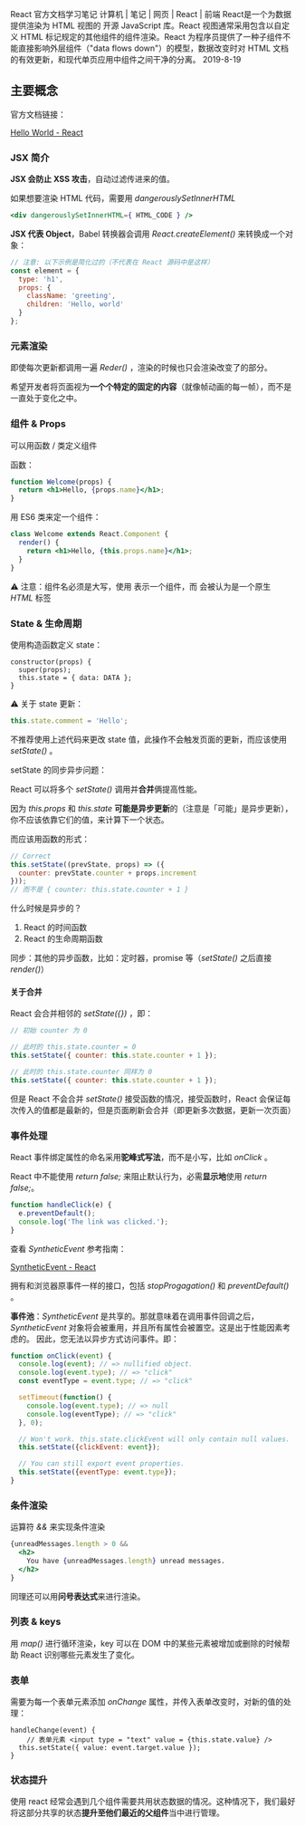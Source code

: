 React 官方文档学习笔记
计算机 | 笔记 | 网页 | React | 前端
React是一个为数据提供渲染为 HTML 视图的 开源 JavaScript 库。React 视图通常采用包含以自定义 HTML 标记规定的其他组件的组件渲染。React 为程序员提供了一种子组件不能直接影响外层组件（"data flows down"）的模型，数据改变时对 HTML 文档的有效更新，和现代单页应用中组件之间干净的分离。
2019-8-19

## 主要概念

官方文档链接：

[Hello World - React](https://www.reactjscn.com/docs/hello-world.html)

### JSX 简介

**JSX 会防止 XSS 攻击**，自动过滤传进来的值。

如果想要渲染 HTML 代码，需要用 *dangerouslySetInnerHTML*

```jsx
<div dangerouslySetInnerHTML={ HTML_CODE } />
```

**JSX 代表 Object**，Babel 转换器会调用 *React.createElement()* 来转换成一个对象：

```jsx
// 注意: 以下示例是简化过的（不代表在 React 源码中是这样）
const element = {
  type: 'h1',
  props: {
    className: 'greeting',
    children: 'Hello, world'
  }
};
```

### 元素渲染

即使每次更新都调用一遍 *Reder()* ，渲染的时候也只会渲染改变了的部分。

希望开发者将页面视为**一个个特定的固定的内容**（就像帧动画的每一帧），而不是一直处于变化之中。

### 组件 & Props

可以用函数 / 类定义组件

函数：

```jsx
function Welcome(props) {
  return <h1>Hello, {props.name}</h1>;
}
```



用 ES6 类来定一个组件：

```jsx
class Welcome extends React.Component {
  render() {
    return <h1>Hello, {this.props.name}</h1>;
  }
}
```



⚠️ 注意：组件名必须是大写，使用 *<Welcome />* 表示一个组件，而 *<welcome />* 会被认为是一个原生 *HTML* 标签

### State & 生命周期

使用构造函数定义 state：

```react
constructor(props) {
  super(props);
  this.state = { data: DATA };
}
```



⚠️ 关于 state 更新：

```jsx
this.state.comment = 'Hello';
```

不推荐使用上述代码来更改 state 值，此操作不会触发页面的更新，而应该使用 *setState()* 。

setState 的同步异步问题：

React 可以将多个 *setState()* 调用并**合并**俩提高性能。

因为 *this.props* 和 *this.state* **可能是异步更新**的（注意是「可能」是异步更新），你不应该依靠它们的值，来计算下一个状态。

而应该用函数的形式：

```jsx
// Correct
this.setState((prevState, props) => ({
  counter: prevState.counter + props.increment
}));
// 而不是 { counter: this.state.counter + 1 }
```



什么时候是异步的？

1. React 的时间函数
2. React 的生命周期函数

同步：其他的异步函数，比如：定时器，promise 等（*setState()* 之后直接 *render()*）

#### 关于合并

React 会合并相邻的 *setState({})* ，即：

```jsx
// 初始 counter 为 0

// 此时的 this.state.counter = 0 
this.setState({ counter: this.state.counter + 1 }); 

// 此时的 this.state.counter 同样为 0 
this.setState({ counter: this.state.counter + 1 });
```



但是 React 不会合并 *setState()* 接受函数的情况，接受函数时，React 会保证每次传入的值都是最新的，但是页面刷新会合并（即更新多次数据，更新一次页面）

### 事件处理

React 事件绑定属性的命名采用**驼峰式写法**，而不是小写，比如 *onClick* 。

React 中不能使用 *return false;* 来阻止默认行为，必需**显示地**使用 *return false;*。

```jsx
function handleClick(e) {
  e.preventDefault();
  console.log('The link was clicked.');
}
```



查看 *SyntheticEvent* 参考指南：

[SyntheticEvent - React](https://www.reactjscn.com/docs/events.html)

拥有和浏览器原事件一样的接口，包括 *stopProgagation()* 和 *preventDefault()* 。

**事件池**：*SyntheticEvent* 是共享的。那就意味着在调用事件回调之后，*SyntheticEvent* 对象将会被重用，并且所有属性会被置空。这是出于性能因素考虑的。 因此，您无法以异步方式访问事件。即：

```jsx
function onClick(event) {
  console.log(event); // => nullified object.
  console.log(event.type); // => "click"
  const eventType = event.type; // => "click"

  setTimeout(function() {
    console.log(event.type); // => null
    console.log(eventType); // => "click"
  }, 0);

  // Won't work. this.state.clickEvent will only contain null values.
  this.setState({clickEvent: event});

  // You can still export event properties.
  this.setState({eventType: event.type});
}
```



### 条件渲染

运算符 *&&* 来实现条件渲染

```jsx
{unreadMessages.length > 0 &&
  <h2>
    You have {unreadMessages.length} unread messages.
  </h2>
}
```



同理还可以用**问号表达式**来进行渲染。

### 列表 & keys

用 *map()* 进行循环渲染，key 可以在 DOM 中的某些元素被增加或删除的时候帮助 React 识别哪些元素发生了变化。

### 表单

需要为每一个表单元素添加 *onChange* 属性，并传入表单改变时，对新的值的处理：

```react
handleChange(event) {
	// 表单元素 <input type = "text" value = {this.state.value} />
  this.setState({ value: event.target.value });
}
```



### 状态提升

使用 react 经常会遇到几个组件需要共用状态数据的情况。这种情况下，我们最好将这部分共享的状态**提升至他们最近的父组件**当中进行管理。